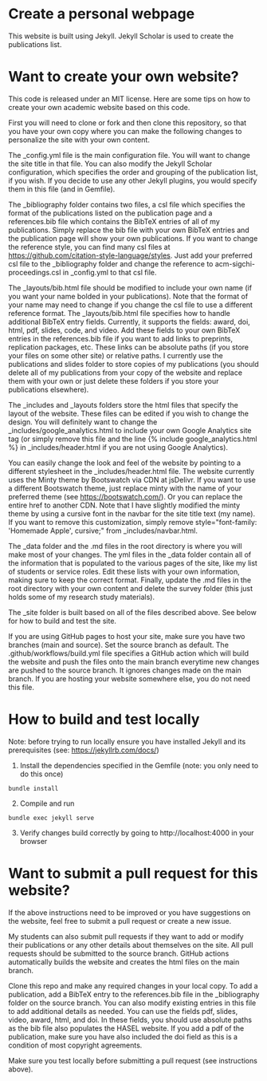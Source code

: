 # Create a personal webpage

This website is built using Jekyll. 
Jekyll Scholar is used to create the publications list. 

# Want to create your own website?
This code is released under an MIT license. Here are some tips on how to create your own academic website based on this code.

First you will need to clone or fork and then clone this repository, so that you have your own copy where you can make the following changes to personalize the site with your own content.

The _config.yml file is the main configuration file. You will want to change the site title in that file. You can also modify the Jekyll Scholar configuration, which specifies the order and grouping of the publication list, if you wish. If you decide to use any other Jekyll plugins, you would specify them in this file (and in Gemfile). 

The _bibliography folder contains two files, a csl file which specifies the format of the publications listed on the publication page and a references.bib file which contains the BibTeX entries of all of my publications. Simply replace the bib file with your own BibTeX entries and the publication page will show your own publications. If you want to change the reference style, you can find many csl files at https://github.com/citation-style-language/styles. Just add your preferred csl file to the _bibliography folder and change the reference to acm-sigchi-proceedings.csl in _config.yml to that csl file.

The _layouts/bib.html file should be modified to include your own name (if you want your name bolded in your publications). Note that the format of your name may need to change if you change the csl file to use a different reference format. The _layouts/bib.html file specifies how to handle additional BibTeX entry fields. Currently, it supports the fields: award, doi, html, pdf, slides, code, and video. Add these fields to your own BibTeX entries in the references.bib file if you want to add links to preprints, replication packages, etc. These links can be absolute paths (if you store your files on some other site) or relative paths. I currently use the publications and slides folder to store copies of my publications (you should delete all of my publications from your copy of the website and replace them with your own or just delete these folders if you store your publications elsewhere).

The _includes and _layouts folders store the html files that specify the layout of the website. These files can be edited if you wish to change the design. You will definitely want to change the _includes/google_analytics.html to include your own Google Analytics site tag (or simply remove this file and the line {% include google_analytics.html %} in _includes/header.html if you are not using Google Analytics).

You can easily change the look and feel of the website by pointing to a different stylesheet in the _includes/header.html file. The website currently uses the Minty theme by Bootswatch via CDN at jsDelivr. If you want to use a different Bootswatch theme, just replace minty with the name of your preferred theme (see https://bootswatch.com/). Or you can replace the entire href to another CDN. Note that I have slightly modified the minty theme by using a cursive font in the navbar for the site title text (my name). If you want to remove this customization, simply remove style="font-family: 'Homemade Apple', cursive;" from _includes/navbar.html.

The _data folder and the .md files in the root directory is where you will make most of your changes. The yml files in the _data folder contain all of the information that is populated to the various pages of the site, like my list of students or service roles. Edit these lists with your own information, making sure to keep the correct format.
Finally, update the .md files in the root directory with your own content and delete the survey folder (this just holds some of my research study materials). 

The _site folder is built based on all of the files described above. See below for how to build and test the site.

If you are using GitHub pages to host your site, make sure you have two branches (main and source). Set the source branch as default. The .github/workflows/build.yml file specifies a GitHub action which will build the website and push the files onto the main branch everytime new changes are pushed to the source branch. It ignores changes made on the main branch. If you are hosting your website somewhere else, you do not need this file. 

# How to build and test locally 
Note: before trying to run locally ensure you have installed Jekyll and its prerequisites (see: https://jekyllrb.com/docs/)

1. Install the dependencies specified in the Gemfile (note: you only need to do this once)
```
bundle install
```
2. Compile and run
```
bundle exec jekyll serve
```
3. Verify changes build correctly by going to http://localhost:4000 in your browser

# Want to submit a pull request for this website?
If the above instructions need to be improved or you have suggestions on the website, feel free to submit a pull request or create a new issue. 

My students can also submit pull requests if they want to add or modify their publications or any other details about themselves on the site. 
All pull requests should be submitted to the source branch. 
GitHub actions automatically builds the website and creates the html files on the main branch. 

Clone this repo and make any required changes in your local copy.
To add a publication, add a BibTeX entry to the references.bib file in the _bibliography folder on the source branch. 
You can also modify existing entries in this file to add additional details as needed.
You can use the fields pdf, slides, video, award, html, and doi. 
In these fields, you should use absolute paths as the bib file also populates the HASEL website. 
If you add a pdf of the publication, make sure you have also included the doi field as this is a condition of most copyright agreements. 

Make sure you test locally before submitting a pull request (see instructions above).
